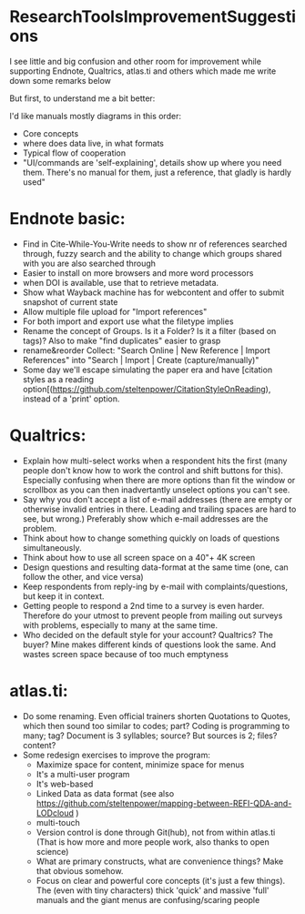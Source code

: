 # ResearchToolsImprovementSuggestions
I see little and big confusion and other room for improvement while supporting Endnote, Qualtrics, atlas.ti and others which made me write down some remarks below

But first, to understand me a bit better:

I'd like manuals mostly diagrams in this order:
- Core concepts
- where does data live, in what formats
- Typical flow of cooperation
- "UI/commands are 'self-explaining', details show up where you need them. There's no manual for them, just a reference, that gladly is hardly used"

Endnote basic:
==============
- Find in Cite-While-You-Write needs to show nr of references searched through, fuzzy search and the ability to change which groups shared with you are also searched through
- Easier to install on more browsers and more word processors
- when DOI is available, use that to retrieve metadata.
- Show what Wayback machine has for webcontent and offer to submit snapshot of current state
- Allow multiple file upload for "Import references"
- For both import and export use what the filetype implies
- Rename the concept of Groups. Is it a Folder? Is it a filter (based on tags)? Also to make "find duplicates" easier to grasp
- rename&reorder Collect: "Search Online | New Reference | Import References" into "Search | Import | Create (capture/manually)"
- Some day we'll escape simulating the paper era and have [citation styles as a reading option[(https://github.com/steltenpower/CitationStyleOnReading), instead of a 'print' option.
 

Qualtrics:
==========
- Explain how multi-select works when a respondent hits the first (many people don't know how to work the control and shift buttons for this). Especially confusing when there are more options than fit the window or scrollbox as you can then inadvertantly unselect options you can't see.
- Say why you don't accept a list of e-mail addresses (there are empty or otherwise invalid entries in there. Leading and trailing spaces are hard to see, but wrong.) Preferably show which e-mail addresses are the problem.
- Think about how to change something quickly on loads of questions simultaneously.
- Think about how to use all screen space on a 40"+ 4K screen
- Design questions and resulting data-format at the same time (one, can follow the other, and vice versa)
- Keep respondents from reply-ing by e-mail with complaints/questions, but keep it in context.
- Getting people to respond a 2nd time to a survey is even harder. Therefore do your utmost to prevent people from mailing out surveys with problems, especially to many at the same time.
- Who decided on the default style for your account? Qualtrics? The buyer? Mine makes different kinds of questions look the same. And wastes screen space because of too much emptyness

atlas.ti:
=========
- Do some renaming. Even official trainers shorten Quotations to Quotes, which then sound too similar to codes; part?
Coding is programming to many; tag?
Document is 3 syllables; source? But sources is 2; files? content?
- Some redesign exercises to improve the program:
  - Maximize space for content, minimize space for menus
  - It's a multi-user program
  - It's web-based
  - Linked Data as data format (see also https://github.com/steltenpower/mapping-between-REFI-QDA-and-LODcloud )
  - multi-touch
  - Version control is done through Git(hub), not from within atlas.ti (That is how more and more people work, also thanks to open science)
  - What are primary constructs, what are convenience things? Make that obvious somehow.
  - Focus on clear and powerful core concepts (it's just a few things). The (even with tiny characters) thick 'quick' and massive 'full' manuals and the giant menus are confusing/scaring people

